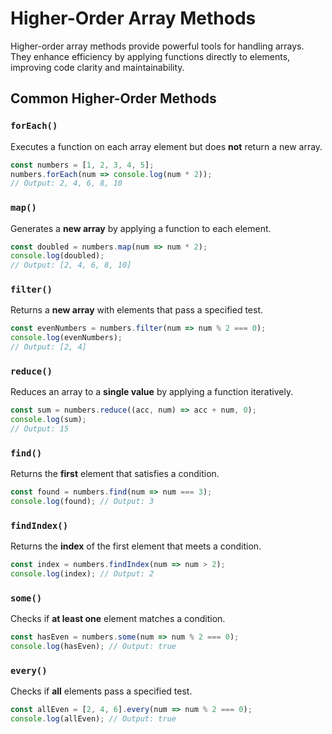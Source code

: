 # Higher-Order Array Methods
Higher-order array methods provide powerful tools for handling arrays. They enhance efficiency by applying functions directly to elements, improving code clarity and maintainability.

## Common Higher-Order Methods

### `forEach()`
Executes a function on each array element but does **not** return a new array.

```javascript
const numbers = [1, 2, 3, 4, 5];
numbers.forEach(num => console.log(num * 2));
// Output: 2, 4, 6, 8, 10
```

### `map()`
Generates a **new array** by applying a function to each element.

```javascript
const doubled = numbers.map(num => num * 2);
console.log(doubled);
// Output: [2, 4, 6, 8, 10]
```

### `filter()`
Returns a **new array** with elements that pass a specified test.

```javascript
const evenNumbers = numbers.filter(num => num % 2 === 0);
console.log(evenNumbers);
// Output: [2, 4]
```

### `reduce()`
Reduces an array to a **single value** by applying a function iteratively.

```javascript
const sum = numbers.reduce((acc, num) => acc + num, 0);
console.log(sum);
// Output: 15
```

### `find()`
Returns the **first** element that satisfies a condition.

```javascript
const found = numbers.find(num => num === 3);
console.log(found); // Output: 3
```

### `findIndex()`
Returns the **index** of the first element that meets a condition.

```javascript
const index = numbers.findIndex(num => num > 2);
console.log(index); // Output: 2
```

### `some()`
Checks if **at least one** element matches a condition.

```javascript
const hasEven = numbers.some(num => num % 2 === 0);
console.log(hasEven); // Output: true
```

### `every()`
Checks if **all** elements pass a specified test.

```javascript
const allEven = [2, 4, 6].every(num => num % 2 === 0);
console.log(allEven); // Output: true
```